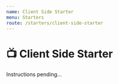 ```yaml
---
name: Client Side Starter
menu: Starters
route: /starters/client-side-starter
---
```


# 📺 Client Side Starter

Instructions pending...